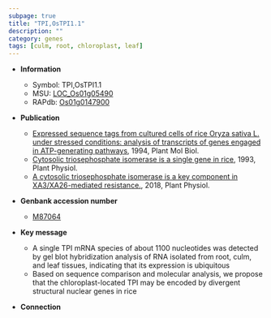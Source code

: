 ```yaml
---
subpage: true
title: "TPI,OsTPI1.1"
description: ""
category: genes
tags: [culm, root, chloroplast, leaf]
---
```


* **Information**  
    + Symbol: TPI,OsTPI1.1  
    + MSU: [LOC_Os01g05490](http://rice.plantbiology.msu.edu/cgi-bin/ORF_infopage.cgi?orf=LOC_Os01g05490)  
    + RAPdb: [Os01g0147900](http://rapdb.dna.affrc.go.jp/viewer/gbrowse_details/irgsp1?name=Os01g0147900)  

* **Publication**  
    + [Expressed sequence tags from cultured cells of rice Oryza sativa L. under stressed conditions: analysis of transcripts of genes engaged in ATP-generating pathways](http://www.ncbi.nlm.nih.gov/pubmed?term=Expressed+sequence+tags+from+cultured+cells+of+rice+Oryza+sativa+L.+under+stressed+conditions:+analysis+of+transcripts+of+genes+engaged+in+ATP-generating+pathways%5BTitle%5D), 1994, Plant Mol Biol.
    + [Cytosolic triosephosphate isomerase is a single gene in rice](http://www.ncbi.nlm.nih.gov/pubmed?term=Cytosolic+triosephosphate+isomerase+is+a+single+gene+in+rice%5BTitle%5D), 1993, Plant Physiol.
    + [A cytosolic triosephosphate isomerase is a key component in XA3/XA26-mediated resistance.](http://www.ncbi.nlm.nih.gov/pubmed?term=A+cytosolic+triosephosphate+isomerase+is+a+key+component+in+XA3/XA26-mediated+resistance.%5BTitle%5D), 2018, Plant Physiol.

* **Genbank accession number**  
    + [M87064](http://www.ncbi.nlm.nih.gov/nuccore/M87064)

* **Key message**  
    + A single TPI mRNA species of about 1100 nucleotides was detected by gel blot hybridization analysis of RNA isolated from root, culm, and leaf tissues, indicating that its expression is ubiquitous
    + Based on sequence comparison and molecular analysis, we propose that the chloroplast-located TPI may be encoded by divergent structural nuclear genes in rice

* **Connection**  



